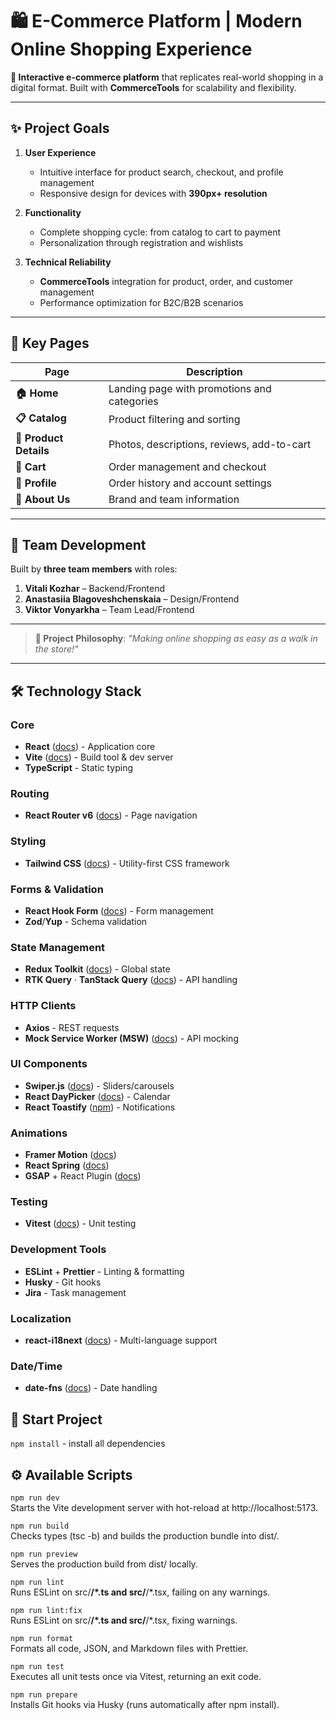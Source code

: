 # 🛍️ E-Commerce Platform | Modern Online Shopping Experience

**🚀 Interactive e-commerce platform** that replicates real-world shopping in a digital format. Built with **CommerceTools** for scalability and flexibility.

---

## ✨ Project Goals
1. **User Experience**
    - Intuitive interface for product search, checkout, and profile management
    - Responsive design for devices with **390px+ resolution**

2. **Functionality**
    - Complete shopping cycle: from catalog to cart to payment
    - Personalization through registration and wishlists

3. **Technical Reliability**
    - **CommerceTools** integration for product, order, and customer management
    - Performance optimization for B2C/B2B scenarios

---

## 🌟 Key Pages
| Page                      | Description                                  |  
|---------------------------|------------------------------------------|  
| **🏠 Home**               | Landing page with promotions and categories |  
| **📋 Catalog**            | Product filtering and sorting          |  
| **🔎 Product Details**    | Photos, descriptions, reviews, add-to-cart |  
| **🛒 Cart**               | Order management and checkout    |  
| **👤 Profile**           | Order history and account settings     |  
| **🙋 About Us**         | Brand and team information            |  

---

## 👥 Team Development
Built by **three team members** with roles:
1. **Vitali Kozhar** – Backend/Frontend
2. **Anastasiia Blagoveshchenskaia** – Design/Frontend
3. **Viktor Vonyarkha** – Team Lead/Frontend

---

> **📌 Project Philosophy**: *"Making online shopping as easy as a walk in the store!"*

---

## 🛠 Technology Stack

### **Core**
- **React** ([docs](https://react.dev/)) - Application core
- **Vite** ([docs](https://vitejs.dev/)) - Build tool & dev server
- **TypeScript** - Static typing

### **Routing**
- **React Router v6** ([docs](https://reactrouter.com/)) - Page navigation

### **Styling**
- **Tailwind CSS** ([docs](https://tailwindcss.com/)) - Utility-first CSS framework

### **Forms & Validation**
- **React Hook Form** ([docs](https://react-hook-form.com/)) - Form management
- **Zod**/**Yup** - Schema validation

### **State Management**
- **Redux Toolkit** ([docs](https://redux-toolkit.js.org/)) - Global state
- **RTK Query** · **TanStack Query** ([docs](https://tanstack.com/query/latest/)) - API handling

### **HTTP Clients**
- **Axios** - REST requests
- **Mock Service Worker (MSW)** ([docs](https://mswjs.io/)) - API mocking

### **UI Components**
- **Swiper.js** ([docs](https://swiperjs.com/)) - Sliders/carousels
- **React DayPicker** ([docs](https://react-day-picker.js.org/)) - Calendar
- **React Toastify** ([npm](https://www.npmjs.com/package/react-toastify)) - Notifications

### **Animations**
- **Framer Motion** ([docs](https://www.framer.com/motion/))
- **React Spring** ([docs](https://react-spring.dev/))
- **GSAP** + React Plugin ([docs](https://gsap.com/resources/React/))

### **Testing**
- **Vitest** ([docs](https://vitest.dev/)) - Unit testing

### **Development Tools**
- **ESLint** + **Prettier** - Linting & formatting
- **Husky** - Git hooks
- **Jira** - Task management

### **Localization**
- **react-i18next** ([docs](https://react.i18next.com/)) - Multi-language support

### **Date/Time**
- **date-fns** ([docs](https://date-fns.org/)) - Date handling


## 🚀 Start Project
`npm install` - install all dependencies

## ⚙️ Available Scripts

`npm run dev`  
Starts the Vite development server with hot-reload at http://localhost:5173.

`npm run build`  
Checks types (tsc -b) and builds the production bundle into dist/.

`npm run preview`  
Serves the production build from dist/ locally.

`npm run lint`  
Runs ESLint on src/**/*.ts and src/**/*.tsx, failing on any warnings.

`npm run lint:fix`  
Runs ESLint on src/**/*.ts and src/**/*.tsx, fixing warnings.

`npm run format`  
Formats all code, JSON, and Markdown files with Prettier.

`npm run test`  
Executes all unit tests once via Vitest, returning an exit code.

`npm run prepare`  
Installs Git hooks via Husky (runs automatically after npm install).